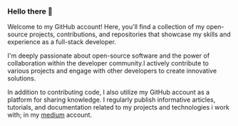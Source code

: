 ### Hello there 👋

Welcome to my GitHub account! Here, you'll find a collection of my open-source projects, contributions, and repositories that showcase my skills and experience as a full-stack developer.

I'm deeply passionate about open-source software and the power of collaboration within the developer community.I actively contribute to various projects and engage with other developers to create innovative solutions.

In addition to contributing code, I also utilize my GitHub account as a platform for sharing knowledge. I regularly publish informative articles, tutorials, and documentation related to my projects and technologies i work with; in my <a href="https://ehsan-movaffagh.medium.com">medium</a> account.


<!--
**Ehsan200/Ehsan200** is a ✨ _special_ ✨ repository because its `README.md` (this file) appears on your GitHub profile.

Here are some ideas to get you started:

- 🔭 I’m currently working on ...
- 🌱 I’m currently learning ...
- 👯 I’m looking to collaborate on ...
- 🤔 I’m looking for help with ...
- 💬 Ask me about ...
- 📫 How to reach me: ...
- 😄 Pronouns: ...
- ⚡ Fun fact: ...
-->
